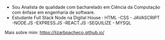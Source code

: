 - Sou Analista de qualidade com bacharelado em Ciência da Computação com ênfase em engenharia de software.
- Estudante  Full Stack Node na Digital House : HTML -CSS - JAVASCRIPT -NODE.JS -EXPRESS.JS -REACT.JS -SEQUILIZE - MYSQL

Mais sobre mim: https://lizarbpacheco.github.io/